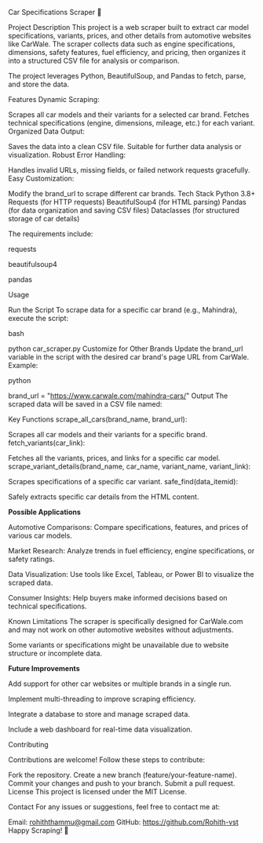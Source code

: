 Car Specifications Scraper 🚗


Project Description
This project is a web scraper built to extract car model specifications, variants, prices, and other details from automotive websites like CarWale. The scraper collects data such as engine specifications, dimensions, safety features, fuel efficiency, and pricing, then organizes it into a structured CSV file for analysis or comparison.

The project leverages Python, BeautifulSoup, and Pandas to fetch, parse, and store the data.

Features
Dynamic Scraping:

Scrapes all car models and their variants for a selected car brand.
Fetches technical specifications (engine, dimensions, mileage, etc.) for each variant.
Organized Data Output:

Saves the data into a clean CSV file.
Suitable for further data analysis or visualization.
Robust Error Handling:

Handles invalid URLs, missing fields, or failed network requests gracefully.
Easy Customization:

Modify the brand_url to scrape different car brands.
Tech Stack
Python 3.8+
Requests (for HTTP requests)
BeautifulSoup4 (for HTML parsing)
Pandas (for data organization and saving CSV files)
Dataclasses (for structured storage of car details)

The requirements include:

requests

beautifulsoup4

pandas

Usage

Run the Script
To scrape data for a specific car brand (e.g., Mahindra), execute the script:

bash

python car_scraper.py
Customize for Other Brands
Update the brand_url variable in the script with the desired car brand's page URL from CarWale.
Example:

python

brand_url = "https://www.carwale.com/mahindra-cars/"
Output
The scraped data will be saved in a CSV file named:


Key Functions
scrape_all_cars(brand_name, brand_url):

Scrapes all car models and their variants for a specific brand.
fetch_variants(car_link):

Fetches all the variants, prices, and links for a specific car model.
scrape_variant_details(brand_name, car_name, variant_name, variant_link):

Scrapes specifications of a specific car variant.
safe_find(data_itemid):

Safely extracts specific car details from the HTML content.

**Possible Applications**

Automotive Comparisons: Compare specifications, features, and prices of various car models.

Market Research: Analyze trends in fuel efficiency, engine specifications, or safety ratings.

Data Visualization: Use tools like Excel, Tableau, or Power BI to visualize the scraped data.

Consumer Insights: Help buyers make informed decisions based on technical specifications.

Known Limitations
The scraper is specifically designed for CarWale.com and may not work on other automotive websites without adjustments.

Some variants or specifications might be unavailable due to website structure or incomplete data.

**Future Improvements**

Add support for other car websites or multiple brands in a single run.

Implement multi-threading to improve scraping efficiency.

Integrate a database to store and manage scraped data.

Include a web dashboard for real-time data visualization.

Contributing

Contributions are welcome! Follow these steps to contribute:

Fork the repository.
Create a new branch (feature/your-feature-name).
Commit your changes and push to your branch.
Submit a pull request.
License
This project is licensed under the MIT License.

Contact
For any issues or suggestions, feel free to contact me at:

Email: rohiththammu@gmail.com
GitHub: https://github.com/Rohith-vst
Happy Scraping! 🚀
